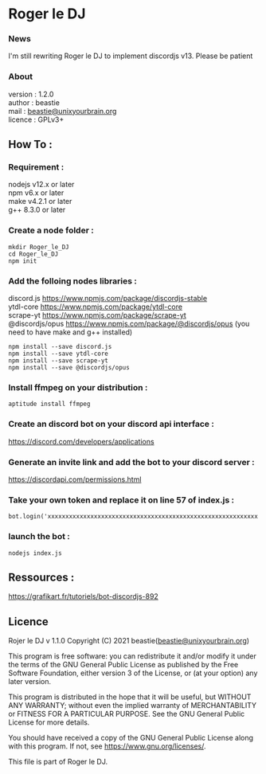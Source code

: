 # Roger le DJ

### News
I'm still rewriting Roger le DJ to implement discordjs v13. Please be patient

### About
version : 1.2.0 \
author : beastie \
mail : beastie@unixyourbrain.org \
licence : GPLv3+

## How To :

### Requirement :

nodejs v12.x or later \
npm v6.x or later \
make v4.2.1 or later \
g++ 8.3.0 or later

### Create a node folder :

```
mkdir Roger_le_DJ
cd Roger_le_DJ
npm init
```

### Add the folloing nodes libraries :

discord.js <https://www.npmjs.com/package/discordjs-stable>\
ytdl-core <https://www.npmjs.com/package/ytdl-core>\
scrape-yt <https://www.npmjs.com/package/scrape-yt>\
@discordjs/opus <https://www.npmjs.com/package/@discordjs/opus> (you need to have make and g++ installed)

```
npm install --save discord.js 
npm install --save ytdl-core 
npm install --save scrape-yt
npm install --save @discordjs/opus
```

### Install ffmpeg on your distribution :

```
aptitude install ffmpeg
```

### Create an discord bot on your discord api interface :

<https://discord.com/developers/applications>

### Generate an invite link and add the bot to your discord server :

<https://discordapi.com/permissions.html>

### Take your own token and replace it on line 57 of index.js :

```
bot.login('xxxxxxxxxxxxxxxxxxxxxxxxxxxxxxxxxxxxxxxxxxxxxxxxxxxxxxxxxxx')
```

### launch the bot :

```
nodejs index.js
```

## Ressources :

<https://grafikart.fr/tutoriels/bot-discordjs-892>

## Licence

Rojer le DJ v 1.1.0 Copyright (C) 2021 beastie(beastie@unixyourbrain.org)

This program is free software: you can redistribute it and/or modify it under the terms of the GNU General Public License as published by the Free Software Foundation, either version 3 of the License, or (at your option) any later version.

This program is distributed in the hope that it will be useful, but WITHOUT ANY WARRANTY; without even the implied warranty of MERCHANTABILITY or FITNESS FOR A PARTICULAR PURPOSE. See the GNU General Public License for more details.

You should have received a copy of the GNU General Public License along with this program. If not, see <https://www.gnu.org/licenses/>.

This file is part of Roger le DJ.
